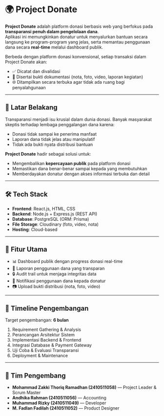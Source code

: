 # 🌍 Project Donate

**Project Donate** adalah platform donasi berbasis web yang berfokus pada **transparansi penuh dalam pengelolaan dana**.  
Aplikasi ini memungkinkan donatur untuk menyalurkan bantuan secara langsung ke program-program yang jelas, serta memantau penggunaan dana secara **real-time** melalui dashboard publik.

Berbeda dengan platform donasi konvensional, setiap transaksi dalam Project Donate akan:
- ✅ Dicatat dan divalidasi  
- 📑 Disertai bukti dokumentasi (nota, foto, video, laporan kegiatan)  
- 🌐 Ditampilkan secara terbuka agar tidak ada ruang bagi penyalahgunaan  

---

## 🎯 Latar Belakang

Transparansi menjadi isu krusial dalam dunia donasi. Banyak masyarakat skeptis terhadap lembaga penggalangan dana karena:
- Donasi tidak sampai ke penerima manfaat  
- Laporan dana tidak jelas atau manipulatif  
- Tidak ada bukti nyata distribusi bantuan  

**Project Donate** hadir sebagai solusi untuk:
- Mengembalikan **kepercayaan publik** pada platform donasi  
- Memastikan dana benar-benar sampai kepada yang membutuhkan  
- Memberdayakan donatur dengan akses informasi terbuka dan detail  

---

## 🛠️ Tech Stack

- **Frontend**: React.js, HTML, CSS  
- **Backend**: Node.js + Express.js (REST API)  
- **Database**: PostgreSQL (ORM: Prisma)  
- **File Storage**: Cloudinary (foto, video, nota)  
- **Hosting**: Cloud-based  

---

## 🚀 Fitur Utama

- 📊 Dashboard publik dengan progress donasi real-time  
- 📝 Laporan penggunaan dana yang transparan  
- 🔒 Audit trail untuk menjaga integritas data  
- 📩 Notifikasi penggunaan dana kepada donatur  
- 📷 Upload bukti distribusi (nota, foto, video)  

---

## 📅 Timeline Pengembangan

Target pengembangan: **6 bulan**  
1. Requirement Gathering & Analysis  
2. Perancangan Arsitektur Sistem  
3. Implementasi Backend & Frontend  
4. Integrasi Database & Payment Gateway  
5. Uji Coba & Evaluasi Transparansi  
6. Deployment & Maintenance  

---

## 👥 Tim Pengembang

- **Mohammad Zakki Thoriq Ramadhan (2410511058)** — Project Leader & Scrum Master  
- **Andhika Rahman (2410511056)** — Accounting  
- **Muhammad Rizky (2410511049)** — Developer  
- **M. Fadlan Fadilah (2410511052)** — Product Designer  

